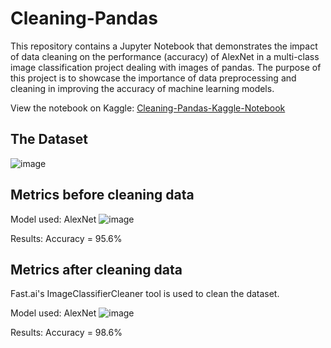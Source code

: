 # Cleaning-Pandas

This repository contains a Jupyter Notebook that demonstrates the impact of data cleaning on the performance (accuracy) of AlexNet in a multi-class image classification project dealing with images of pandas.
The purpose of this project is to showcase the importance of data preprocessing and cleaning in improving the accuracy of machine learning models.

View the notebook on Kaggle: [Cleaning-Pandas-Kaggle-Notebook](https://www.kaggle.com/code/soggyansh/cleaning-pandas/notebook)

## The Dataset

![image](https://github.com/AnshDevelops/Cleaning-Pandas/assets/152869575/0aeb6cfb-a9e9-4cf5-bb01-821c132b9075)

## Metrics before cleaning data

Model used: AlexNet
![image](https://github.com/AnshDevelops/Cleaning-Pandas/assets/152869575/29ec2f8f-e8fd-4d8a-bd93-26bd5e29400d)

Results: Accuracy = 95.6%

## Metrics after cleaning data
Fast.ai's ImageClassifierCleaner tool is used to clean the dataset.

Model used: AlexNet
![image](https://github.com/AnshDevelops/Cleaning-Pandas/assets/152869575/62ad912b-4c81-4950-8ffb-1a55324ebdda)

Results: Accuracy = 98.6%
